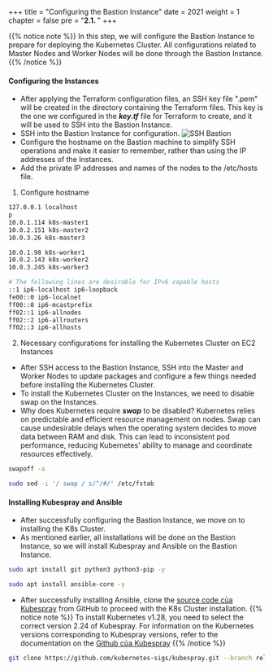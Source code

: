 +++
title = "Configuring the Bastion Instance"
date = 2021
weight = 1
chapter = false
pre = "<b>2.1. </b>"
+++

{{% notice note %}}
In this step, we will configure the Bastion Instance to prepare for deploying the Kubernetes Cluster. All configurations related to Master Nodes and Worker Nodes will be done through the Bastion Instance.
{{% /notice %}}

#### Configuring the Instances

- After applying the Terraform configuration files, an SSH key file ".pem" will be created in the directory containing the Terraform files. This key is the one we configured in the ***key.tf*** file for Terraform to create, and it will be used to SSH into the Bastion Instance.
- SSH into the Bastion Instance for configuration.
![SSH Bastion](../../images/2.1-bastion/ssh-bastion.PNG)
- Configure the hostname on the Bastion machine to simplify SSH operations and make it easier to remember, rather than using the IP addresses of the Instances.
- Add the private IP addresses and names of the nodes to the /etc/hosts file.

1. Configure hostname
```bash
127.0.0.1 localhost
p
10.0.1.114 k8s-master1
10.0.2.151 k8s-master2
10.0.3.26 k8s-master3

10.0.1.98 k8s-worker1
10.0.2.143 k8s-worker2
10.0.3.245 k8s-worker3

# The following lines are desirable for IPv6 capable hosts
::1 ip6-localhost ip6-loopback
fe00::0 ip6-localnet
ff00::0 ip6-mcastprefix
ff02::1 ip6-allnodes
ff02::2 ip6-allrouters
ff02::3 ip6-allhosts
```

2. Necessary configurations for installing the Kubernetes Cluster on EC2 Instances
- After SSH access to the Bastion Instance, SSH into the Master and Worker Nodes to update packages and configure a few things needed before installing the Kubernetes Cluster.
- To install the Kubernetes Cluster on the Instances, we need to disable swap on the Instances.
- Why does Kubernetes require ***swap*** to be disabled? Kubernetes relies on predictable and efficient resource management on nodes. Swap can cause undesirable delays when the operating system decides to move data between RAM and disk. This can lead to inconsistent pod performance, reducing Kubernetes' ability to manage and coordinate resources effectively.

```bash
swapoff -a

sudo sed -i '/ swap / s/^/#/' /etc/fstab
```

#### Installing Kubespray and Ansible
- After successfully configuring the Bastion Instance, we move on to installing the K8s Cluster.
- As mentioned earlier, all installations will be done on the Bastion Instance, so we will install Kubespray and Ansible on the Bastion Instance.

```bash
sudo apt install git python3 python3-pip -y

sudo apt install ansible-core -y
```

- After successfully installing Ansible, clone the [source code của Kubespray](https://github.com/kubernetes-sigs/kubespray.git) from GitHub to proceed with the K8s Cluster installation.
{{% notice note %}}
To install Kubernetes v1.28, you need to select the correct version 2.24 of Kubespray. For information on the Kubernetes versions corresponding to Kubespray versions, refer to the documentation on the [Github của Kubespray](https://github.com/kubernetes-sigs/kubespray)
{{% /notice %}}

```bash
git clone https://github.com/kubernetes-sigs/kubespray.git --branch release-2.24
```